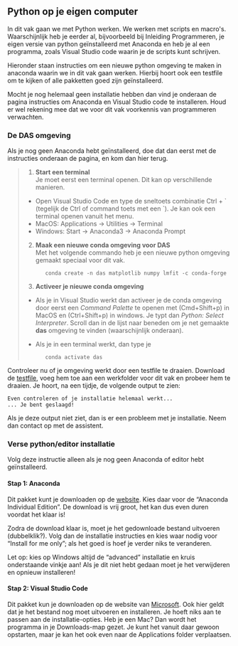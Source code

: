 ## Python op je eigen computer
<!--REF\label{/informatie/installatie}-->

In dit vak gaan we met Python werken. We werken met scripts en macro's. 
Waarschijnlijk heb je eerder al, bijvoorbeeld bij Inleiding Programmeren, je eigen versie van python geïnstalleerd met Anaconda en heb je al een programma, zoals Visual Studio code waarin je de scripts kunt schrijven. 

Hieronder staan instructies om een nieuwe python omgeving te maken in anaconda waarin we in dit vak gaan werken. Hierbij hoort ook een testfile om te kijken of alle pakketten goed zijn geïnstalleerd. 

Mocht je nog helemaal geen installatie hebben dan vind je onderaan de pagina instructies om Anaconda en Visual Studio code te installeren. Houd er wel rekening mee dat we voor dit vak voorkennis van programmeren verwachten. 

### De DAS omgeving
Als je nog geen Anaconda hebt geïnstalleerd, doe dat dan eerst met de instructies onderaan de pagina, en kom dan hier terug. 

> 1. **Start een terminal**<br> 
> Je moet eerst een terminal openen. Dit kan op verschillende manieren. <br>
>  - Open Visual Studio Code en type de sneltoets combinatie  Ctrl + \` (tegelijk de Ctrl of command toets met een \`). Je kan ook een terminal openen vanuit het menu.<br>
>  - MacOS: Applications -> Utilities -> Terminal<br>
>  - Windows: Start -> Anaconda3 -> Anaconda Prompt
> 
> 2. **Maak een nieuwe conda omgeving voor DAS**<br>
> Met het volgende commando heb je een nieuwe python omgeving gemaakt speciaal voor dit vak.  
>
> 			conda create -n das matplotlib numpy lmfit -c conda-forge 
> 
> 3. **Activeer je nieuwe conda omgeving**<br>
>  - Als je in Visual Studio werkt dan activeer je de conda omgeving door eerst een *Command Palette* te openen met (Cmd+Shift+p) in MacOS en (Ctrl+Shift+p) in windows. Je typt dan *Python: Select Interpreter*. Scroll dan in de lijst naar beneden om je net gemaakte **das** omgeving te vinden (waarschijnlijk onderaan).<br>
>  - Als je in een terminal werkt, dan type je 
> 
> 			conda activate das
>

Controleer nu of je omgeving werkt door een testfile te draaien. Download de [testfile](AllePakketten.py), voeg hem toe aan een werkfolder voor dit vak en probeer hem te draaien. Je hoort, na een tijdje, de volgende output te zien: 

	Even controleren of je installatie helemaal werkt... 
    ... Je bent geslaagd!

Als je deze output niet ziet, dan is er een probleem met je installatie. Neem dan contact op met de assistent.


### Verse python/editor installatie

Volg deze instructie alleen als je nog geen Anaconda of editor hebt geïnstalleerd.

#### Stap 1: Anaconda

Dit pakket kunt je downloaden op de [website](https://www.anaconda.com/download/). 
Kies daar voor de “Anaconda Individual Edition”. De download is vrij groot, het kan dus even duren voordat het klaar is!

Zodra de download klaar is, moet je het gedownloade bestand uitvoeren (dubbelklik?). Volg dan de installatie instructies en kies waar nodig voor “Install for me only”; als het goed is hoef je verder niks te veranderen.

Let op: kies op Windows altijd de “advanced” installatie en kruis onderstaande vinkje aan! Als je dit niet hebt gedaan moet je het verwijderen en opnieuw installeren!



#### Stap 2: Visual Studio Code

Dit pakket kun je downloaden op de website van [Microsoft](https://code.visualstudio.com/). Ook hier geldt dat je het bestand nog moet uitvoeren en installeren. Je hoeft niks aan te passen aan de installatie-opties. Heb je een Mac? Dan wordt het programma in je Downloads-map gezet. Je kunt het vanuit daar gewoon opstarten, maar je kan het ook even naar de Applications folder verplaatsen.

